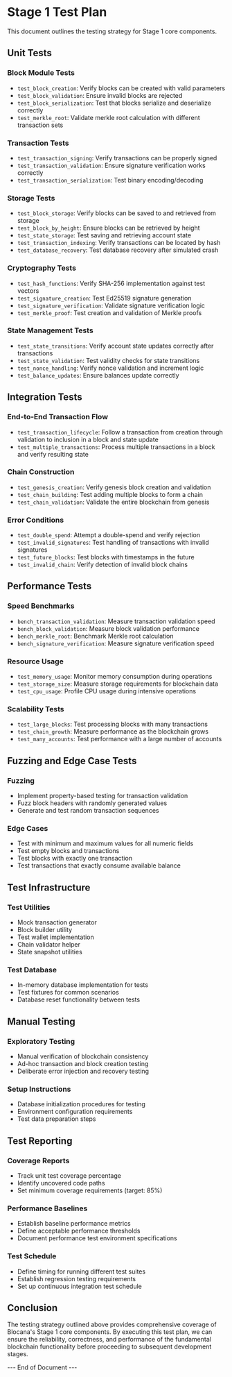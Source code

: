 # Stage 1 Test Plan

This document outlines the testing strategy for Stage 1 core components.

## Unit Tests

### Block Module Tests
- `test_block_creation`: Verify blocks can be created with valid parameters
- `test_block_validation`: Ensure invalid blocks are rejected
- `test_block_serialization`: Test that blocks serialize and deserialize correctly
- `test_merkle_root`: Validate merkle root calculation with different transaction sets

### Transaction Tests
- `test_transaction_signing`: Verify transactions can be properly signed
- `test_transaction_validation`: Ensure signature verification works correctly
- `test_transaction_serialization`: Test binary encoding/decoding

### Storage Tests
- `test_block_storage`: Verify blocks can be saved to and retrieved from storage
- `test_block_by_height`: Ensure blocks can be retrieved by height
- `test_state_storage`: Test saving and retrieving account state
- `test_transaction_indexing`: Verify transactions can be located by hash
- `test_database_recovery`: Test database recovery after simulated crash

### Cryptography Tests
- `test_hash_functions`: Verify SHA-256 implementation against test vectors
- `test_signature_creation`: Test Ed25519 signature generation
- `test_signature_verification`: Validate signature verification logic
- `test_merkle_proof`: Test creation and validation of Merkle proofs

### State Management Tests
- `test_state_transitions`: Verify account state updates correctly after transactions
- `test_state_validation`: Test validity checks for state transitions
- `test_nonce_handling`: Verify nonce validation and increment logic
- `test_balance_updates`: Ensure balances update correctly

## Integration Tests

### End-to-End Transaction Flow
- `test_transaction_lifecycle`: Follow a transaction from creation through validation to inclusion in a block and state update
- `test_multiple_transactions`: Process multiple transactions in a block and verify resulting state

### Chain Construction
- `test_genesis_creation`: Verify genesis block creation and validation
- `test_chain_building`: Test adding multiple blocks to form a chain
- `test_chain_validation`: Validate the entire blockchain from genesis

### Error Conditions
- `test_double_spend`: Attempt a double-spend and verify rejection
- `test_invalid_signatures`: Test handling of transactions with invalid signatures
- `test_future_blocks`: Test blocks with timestamps in the future
- `test_invalid_chain`: Verify detection of invalid block chains

## Performance Tests

### Speed Benchmarks
- `bench_transaction_validation`: Measure transaction validation speed
- `bench_block_validation`: Measure block validation performance
- `bench_merkle_root`: Benchmark Merkle root calculation
- `bench_signature_verification`: Measure signature verification speed

### Resource Usage
- `test_memory_usage`: Monitor memory consumption during operations
- `test_storage_size`: Measure storage requirements for blockchain data
- `test_cpu_usage`: Profile CPU usage during intensive operations

### Scalability Tests
- `test_large_blocks`: Test processing blocks with many transactions
- `test_chain_growth`: Measure performance as the blockchain grows
- `test_many_accounts`: Test performance with a large number of accounts

## Fuzzing and Edge Case Tests

### Fuzzing
- Implement property-based testing for transaction validation
- Fuzz block headers with randomly generated values
- Generate and test random transaction sequences

### Edge Cases
- Test with minimum and maximum values for all numeric fields
- Test empty blocks and transactions
- Test blocks with exactly one transaction
- Test transactions that exactly consume available balance

## Test Infrastructure

### Test Utilities
- Mock transaction generator
- Block builder utility
- Test wallet implementation
- Chain validator helper
- State snapshot utilities

### Test Database
- In-memory database implementation for tests
- Test fixtures for common scenarios
- Database reset functionality between tests

## Manual Testing

### Exploratory Testing
- Manual verification of blockchain consistency
- Ad-hoc transaction and block creation testing
- Deliberate error injection and recovery testing

### Setup Instructions
- Database initialization procedures for testing
- Environment configuration requirements
- Test data preparation steps

## Test Reporting

### Coverage Reports
- Track unit test coverage percentage
- Identify uncovered code paths
- Set minimum coverage requirements (target: 85%)

### Performance Baselines
- Establish baseline performance metrics
- Define acceptable performance thresholds
- Document performance test environment specifications

### Test Schedule
- Define timing for running different test suites
- Establish regression testing requirements
- Set up continuous integration test schedule

## Conclusion

The testing strategy outlined above provides comprehensive coverage of Blocana's Stage 1 core components. By executing this test plan, we can ensure the reliability, correctness, and performance of the fundamental blockchain functionality before proceeding to subsequent development stages.

--- End of Document ---
